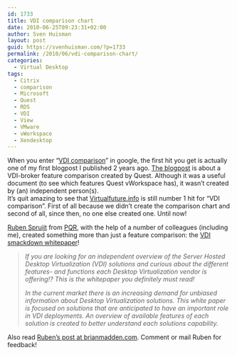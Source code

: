 ```yaml
---
id: 1733
title: VDI comparison chart
date: 2010-06-25T09:23:31+02:00
author: Sven Huisman
layout: post
guid: https://svenhuisman.com/?p=1733
permalink: /2010/06/vdi-comparison-chart/
categories:
  - Virtual Desktop
tags:
  - Citrix
  - comparison
  - Microsoft
  - Quest
  - RDS
  - VDI
  - View
  - VMware
  - vWorkspace
  - Xendesktop
---
```

When you enter &#8220;<a title="VDI comparison" href="http://www.google.com/#hl=en&q=vdi+comparison" target="_blank">VDI comparison</a>&#8221; in google, the first hit you get is actually one of my first blogpost I published 2 years ago. <a title="VDI comparison" href="https://svenhuisman.com/2008/06/vdi-comparison/" target="_blank">The blogpost</a> is about a VDI-broker feature comparison created by Quest. Although it was a useful document (to see which features Quest vWorkspace has), it wasn&#8217;t created by (an) independent person(s).  
It&#8217;s quit amazing to see that <a title="virtualfuture.info" href="https://svenhuisman.com" target="_blank">Virtualfuture.info</a> is still number 1 hit for &#8220;VDI comparison&#8221;. First of all because we didn&#8217;t create the comparison chart and second of all, since then, no one else created one. Until now!

<a title="Rspruijt" href="http://twitter.com/rspruijt" target="_blank">Ruben Spruijt</a> from <a title="PQR" href="http://www.pqr.com" target="_blank">PQR</a>, with the help of a number of colleagues (including me), created something more than just a feature comparison: the <a title="VDI Smackdown" href="http://virtuall.nl/download-document/vdi-smackdown" target="_blank">VDI smackdown whitepaper</a>!

> _If you are looking for an independent overview of the Server Hosted Desktop Virtualization (VDI) solutions and curious about the different features- and functions each Desktop Virtualization vendor is offering!? This is the whitepaper you definitely must read!_
> 
> _In the current market there is an increasing demand for unbiased information about Desktop Virtualization solutions. This white paper is focused on solutions that are anticipated to have an important role in VDI deployments. An overview of available features of each solution is created to better understand each solutions capability._

Also read <a title="smackdown" href="http://www.brianmadden.com/blogs/rubenspruijt/archive/2010/06/25/vdi-smackdown-head-to-head-analysis-of-citrix-xendesktop-microsoft-vdi-quest-vworkspace-and-vmware-view.aspx" target="_blank">Ruben&#8217;s post at brianmadden.com</a>. Comment or mail Ruben for feedback!